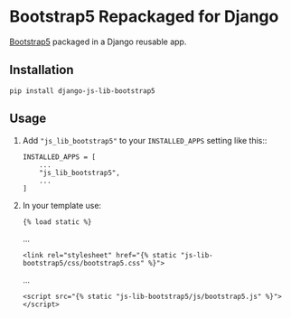 # Bootstrap5 Repackaged for Django

[Bootstrap5](https://getbootstrap.com/docs/5.2/) packaged in a Django reusable app.


## Installation

    pip install django-js-lib-bootstrap5

## Usage

1. Add `"js_lib_bootstrap5"` to your `INSTALLED_APPS` setting like this::

       INSTALLED_APPS = [
           ...
           "js_lib_bootstrap5",
           ...
       ]

2. In your template use:
   
       {% load static %}
   
   ...
   
       <link rel="stylesheet" href="{% static "js-lib-bootstrap5/css/bootstrap5.css" %}">

   ...
   
       <script src="{% static "js-lib-bootstrap5/js/bootstrap5.js" %}"></script>
